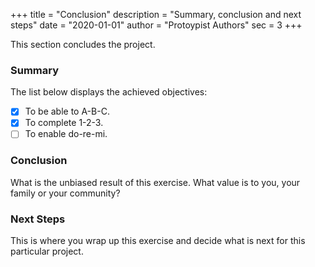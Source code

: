 +++
title = "Conclusion"
description = "Summary, conclusion and next steps"
date = "2020-01-01"
author = "Protoypist Authors"
sec = 3
+++

This section concludes the project.

### Summary

The list below displays the achieved objectives:

* [x] To be able to A-B-C.
* [x] To complete 1-2-3.
* [ ] To enable do-re-mi.

### Conclusion

What is the unbiased result of this exercise. What value is to you, your family or your community?

### Next Steps

This is where you wrap up this exercise and decide what is next for this particular project.



